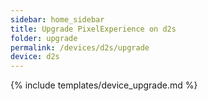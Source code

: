 ```yaml
---
sidebar: home_sidebar
title: Upgrade PixelExperience on d2s
folder: upgrade
permalink: /devices/d2s/upgrade
device: d2s
---
```

{% include templates/device_upgrade.md %}
